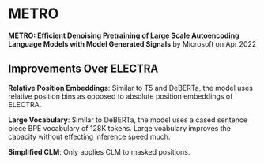 # METRO

__METRO: Efficient Denoising Pretraining of Large Scale Autoencoding
Language Models with Model Generated Signals__ by Microsoft on Apr 2022


## Improvements Over ELECTRA

__Relative Position Embeddings__: Similar to T5 and DeBERTa, the model uses relative position bins as opposed to absolute position embeddings of ELECTRA.

__Large Vocabulary__: Similar to DeBERTa, the model uses a cased sentence piece BPE vocabulary of 128K tokens. Large voabulary improves the capacity without effecting inference speed much.

__Simplified CLM__: Only applies CLM to masked positions.
